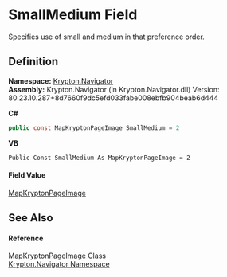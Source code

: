 # SmallMedium Field


Specifies use of small and medium in that preference order.



## Definition
**Namespace:** <a href="a21ac074-d119-3dc6-bd1c-d3a12c0128bc.md">Krypton.Navigator</a>  
**Assembly:** Krypton.Navigator (in Krypton.Navigator.dll) Version: 80.23.10.287+8d7660f9dc5efd033fabe008ebfb904beab6d444

**C#**
``` C#
public const MapKryptonPageImage SmallMedium = 2
```
**VB**
``` VB
Public Const SmallMedium As MapKryptonPageImage = 2
```



#### Field Value
<a href="5d49d8c1-00f3-7879-d398-385ab71a9278.md">MapKryptonPageImage</a>

## See Also


#### Reference
<a href="5d49d8c1-00f3-7879-d398-385ab71a9278.md">MapKryptonPageImage Class</a>  
<a href="a21ac074-d119-3dc6-bd1c-d3a12c0128bc.md">Krypton.Navigator Namespace</a>  
